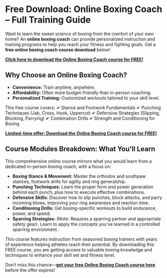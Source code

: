 # Free Download: Online Boxing Coach – Full Training Guide

Want to learn the sweet science of boxing from the comfort of your own home? An **online boxing coach** can provide personalized instruction and training programs to help you reach your fitness and fighting goals. Get a **free online boxing coach course download** below!

[**Click here to download the Online Boxing Coach course for FREE!**](https://udemywork.com/online-boxing-coach)

## Why Choose an Online Boxing Coach?

*   **Convenience:** Train anytime, anywhere.
*   **Affordability:** Often more budget-friendly than in-person coaching.
*   **Personalized Training:** Customized workouts tailored to your skill level.

This free course covers:
✔ Stance and Footwork Fundamentals
✔ Punching Techniques (Jab, Cross, Hook, Uppercut)
✔ Defensive Strategies (Slipping, Blocking, Parrying)
✔ Combination Drills
✔ Strength and Conditioning for Boxing

[**Limited-time offer: Download the Online Boxing Coach course for FREE!**](https://udemywork.com/online-boxing-coach)

## Course Modules Breakdown: What You'll Learn

This comprehensive online course mirrors what you would learn from a dedicated in-person boxing coach, with a focus on:

*   **Boxing Stance & Movement:** Master the orthodox and southpaw stances, footwork drills for agility and ring generalship.
*   **Punching Techniques:** Learn the proper form and power generation behind each punch, plus how to execute effective combinations.
*   **Defensive Skills:** Discover how to slip punches, block attacks, and parry incoming blows, improving your ring awareness and reaction time.
*   **Conditioning Drills:** Get boxing-specific workouts to build endurance, power, and speed.
*   **Sparring Strategies:** (Note: Requires a sparring partner and appropriate safety gear). Learn to apply the concepts you've learned in a controlled sparring environment.

This course features instruction from seasoned boxing trainers with years of experience helping athletes reach their potential. By downloading this FREE course, you are getting access to valuable boxing knowledge and techniques to enhance your skill set and fitness level.

Don’t miss this chance—**[get your free Online Boxing Coach course here](https://udemywork.com/online-boxing-coach)** before the offer expires!
